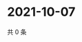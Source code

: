 # 2021-10-07

共 0 条

<!-- BEGIN WEIBO -->
<!-- 最后更新时间 Thu Oct 07 2021 13:09:56 GMT+0800 (China Standard Time) -->

<!-- END WEIBO -->
